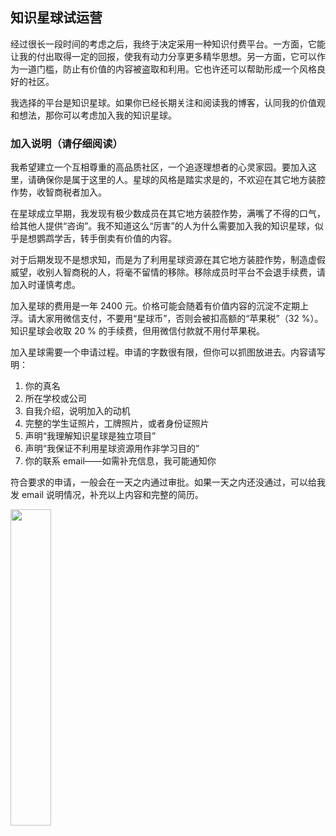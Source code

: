<div class="inner">
<h2>知识星球试运营</h2>
<p>经过很长一段时间的考虑之后，我终于决定采用一种知识付费平台。一方面，它能让我的付出取得一定的回报，使我有动力分享更多精华思想。另一方面，它可以作为一道门槛，防止有价值的内容被盗取和利用。它也许还可以帮助形成一个风格良好的社区。</p>
<p>我选择的平台是知识星球。如果你已经长期关注和阅读我的博客，认同我的价值观和想法，那你可以考虑加入我的知识星球。</p>
<h3 id="加入说明请仔细阅读">加入说明（请仔细阅读）</h3>
<p>我希望建立一个互相尊重的高品质社区，一个追逐理想者的心灵家园。要加入这里，请确保你是属于这里的人。星球的风格是踏实求是的，不欢迎在其它地方装腔作势，收智商税者加入。</p>
<p>在星球成立早期，我发现有极少数成员在其它地方装腔作势，满嘴了不得的口气，给其他人提供“咨询”。我不知道这么“厉害”的人为什么需要加入我的知识星球，似乎是想鹦鹉学舌，转手倒卖有价值的内容。</p>
<p>对于后期发现不是想求知，而是为了利用星球资源在其它地方装腔作势，制造虚假威望，收别人智商税的人，将毫不留情的移除。移除成员时平台不会退手续费，请加入时谨慎考虑。</p>
<p>加入星球的费用是一年 2400 元。价格可能会随着有价值内容的沉淀不定期上浮。请大家用微信支付，不要用“星球币”，否则会被扣高额的“苹果税”（32 %）。知识星球会收取 20 % 的手续费，但用微信付款就不用付苹果税。</p>
<p>加入星球需要一个申请过程。申请的字数很有限，但你可以抓图放进去。内容请写明：</p>
<ol>
<li>你的真名</li>
<li>所在学校或公司</li>
<li>自我介绍，说明加入的动机</li>
<li>完整的学生证照片，工牌照片，或者身份证照片</li>
<li>声明“我理解知识星球是独立项目”</li>
<li>声明“我保证不利用星球资源用作非学习目的”</li>
<li>你的联系 email——如需补充信息，我可能通知你</li>
</ol>
<p>符合要求的申请，一般会在一天之内通过审批。如果一天之内还没通过，可以给我发 email 说明情况，补充以上内容和完整的简历。</p>
<p><img src="http://www.yinwang.org/images/zsxq.jpg" width="36%" /></p>
</div>
<!--
<div class="ad-banner" style="margin-top: 5px">
<script async src="//pagead2.googlesyndication.com/pagead/js/adsbygoogle.js"></script>
<ins class="adsbygoogle"
                    style="display:inline-block;width:100%;height:90px"
                    data-ad-client="ca-pub-1331524016319584"
                    data-ad-slot="6657867155"></ins>
<script>(adsbygoogle = window.adsbygoogle || []).push({});</script>
</div>
<script data-ad-client="ca-pub-1331524016319584" async
            src="https://pagead2.googlesyndication.com/pagead/js/adsbygoogle.js">
</script>
        -->
    